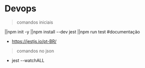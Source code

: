 # Devops

> comandos iniciais

||npm init -y
||npm install --dev jest
||npm run test
#documentação

- https://jestjs.io/pt-BR/

> comandos no json

- jest --watchALL
